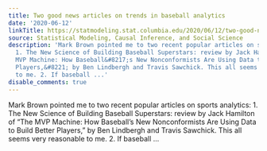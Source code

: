 ```yaml
---
title: Two good news articles on trends in baseball analytics
date: '2020-06-12'
linkTitle: https://statmodeling.stat.columbia.edu/2020/06/12/two-good-news-articles-on-trends-in-baseball-analytics/
source: Statistical Modeling, Causal Inference, and Social Science
description: 'Mark Brown pointed me to two recent popular articles on sports analytics:
  1. The New Science of Building Baseball Superstars: review by Jack Hamilton of &#8220;The
  MVP Machine: How Baseball&#8217;s New Nonconformists Are Using Data to Build Better
  Players,&#8221; by Ben Lindbergh and Travis Sawchick. This all seems very reasonable
  to me. 2. If baseball ...'
disable_comments: true
---
```

Mark Brown pointed me to two recent popular articles on sports analytics: 1. The New Science of Building Baseball Superstars: review by Jack Hamilton of &#8220;The MVP Machine: How Baseball&#8217;s New Nonconformists Are Using Data to Build Better Players,&#8221; by Ben Lindbergh and Travis Sawchick. This all seems very reasonable to me. 2. If baseball ...